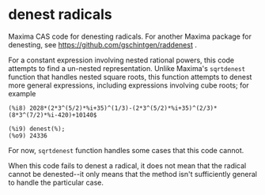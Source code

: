 # denest radicals
 Maxima CAS code for denesting radicals. For another Maxima package for denesting, see https://github.com/gschintgen/raddenest .
 
 For a constant expression involving nested rational powers, this code attempts to find a un-nested representation. Unlike Maxima's `sqrtdenest` function that handles nested square roots, this function attempts to denest more general expressions, including expressions involving cube roots; for example
 ~~~
(%i8) 2028*(2*3^(5/2)*%i+35)^(1/3)-(2*3^(5/2)*%i+35)^(2/3)*(8*3^(7/2)*%i-420)+10140$

(%i9) denest(%);
(%o9) 24336
 ~~~
 
 For now, `sqrtdenest` function handles some cases that this code cannot.

 When this code fails to denest a radical, it does not mean that the radical cannot be denested--it only means that the method isn't sufficiently general to handle the particular case.
